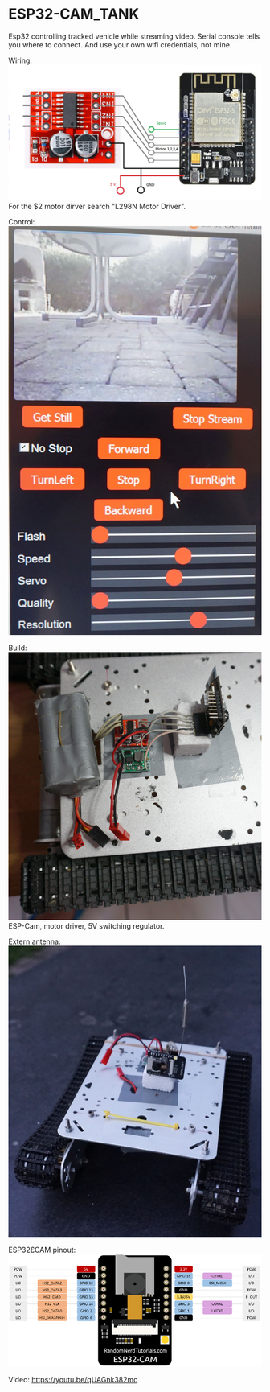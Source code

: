 # ESP32-CAM_TANK

Esp32 controlling tracked vehicle while streaming video.
Serial console tells you where to connect. And use your own wifi credentials, not mine.

Wiring:
![esp32cam.jpg](esp32cam.jpg "Wiring")
For the $2 motor dirver search "L298N Motor Driver".

Control:
![DSC02367.jpg](DSC02367.jpg "Control")

Build:
![DSC02365.jpg](DSC02365.jpg "Build")
ESP-Cam, motor driver, 5V switching regulator.

Extern antenna:
![DSC02372.jpg](DSC02372.jpg "extant")

ESP32£CAM pinout:
![ESP32-CAM-pinout-new.png](ESP32-CAM-pinout-new.png "pinout")

Video:
https://youtu.be/qUAGnk382mc
